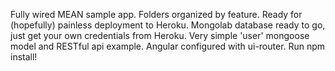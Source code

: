 Fully wired MEAN sample app.
Folders organized by feature.
Ready for (hopefully) painless deployment to Heroku.
Mongolab database ready to go, just get your own credentials from Heroku.
Very simple 'user' mongoose model and RESTful api example.
Angular configured with ui-router.
Run npm install!